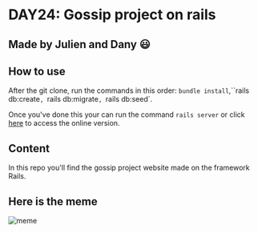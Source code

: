 # DAY24: Gossip project on rails
## Made by Julien and Dany :smiley:
## How to use

After the git clone, run the commands in this order: `bundle install`,``rails db:create`, `rails db:migrate`, `rails db:seed`.

Once you've done this your can run the command `rails server` or click [here](https://thegossipprjctdj.herokuapp.com/) to access the online version.

## Content

In this repo you'll find the gossip project website made on the framework Rails.

## Here is the meme


![meme](https://i.imgur.com/nhqdJwq.gif)
